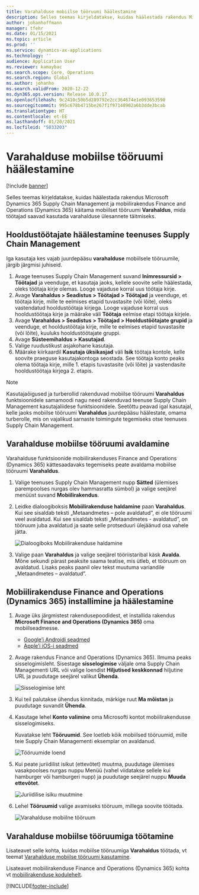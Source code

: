 ```yaml
---
title: Varahalduse mobiilse tööruumi häälestamine
description: Selles teemas kirjeldatakse, kuidas häälestada rakendus Microsoft Dynamics 365 Supply Chain Management ja mobiilirakendus Finance and Operations (Dynamics 365) käitama varahalduse mobiilset tööruumi, mida töötajad saavad kasutada varahalduse ülesannete täitmiseks.
author: johanhoffmann
manager: tfehr
ms.date: 01/15/2021
ms.topic: article
ms.prod: ''
ms.service: dynamics-ax-applications
ms.technology: ''
audience: Application User
ms.reviewer: kamaybac
ms.search.scope: Core, Operations
ms.search.region: Global
ms.author: johanho
ms.search.validFrom: 2020-12-22
ms.dyn365.ops.version: Release 10.0.17
ms.openlocfilehash: 9c2410c50b5d289792e2cc364674e1e093653590
ms.sourcegitcommit: 995c678b4715be267f1f97148902a6b3dde3bcab
ms.translationtype: HT
ms.contentlocale: et-EE
ms.lasthandoff: 01/20/2021
ms.locfileid: "5033203"
---
```

# <a name="set-up-the-asset-management-mobile-workspace"></a>Varahalduse mobiilse tööruumi häälestamine

[!include [banner](../includes/banner.md)]

Selles teemas kirjeldatakse, kuidas häälestada rakendus Microsoft Dynamics 365 Supply Chain Management ja mobiilirakendus Finance and Operations (Dynamics 365) käitama mobiilset tööruumi **Varahaldus**, mida töötajad saavad kasutada varahalduse ülesannete täitmiseks.

## <a name="set-up-maintenance-worker-users-in-supply-chain-management"></a>Hooldustöötajate häälestamine teenuses Supply Chain Management

Iga kasutaja kes vajab juurdepääsu **varahalduse** mobiilsele tööruumile, järgib järgmisi juhiseid.

1. Avage teenuses Supply Chain Management suvand **Inimressursid \> Töötajad** ja veenduge, et kasutaja jaoks, kellele soovite selle häälestada, oleks töötaja kirje olemas. Looge vajaduse korral uus töötaja kirje.
1. Avage **Varahaldus \> Seadistus \> Töötajad \> Töötajad** ja veenduge, et töötaja kirje, mille te eelmises etapid tuvastasite (või lõite), oleks vastendatud hooldustöötaja kirjega. Looge vajaduse korral uus hooldustöötaja kirje ja määrake väli **Töötaja** eelmise etapi töötaja kirjele.
1. Avage **Varahaldus \> Seadistus \> Töötajad \> Hooldustöötajate grupid** ja veenduge, et hooldustöötaja kirje, mille te eelmises etapid tuvastasite (või lõite), kuuluks hooldustöötajate gruppi.
1. Avage **Süsteemihaldus \> Kasutajad**.
1. Valige ruudustikust asjakohane kasutaja.
1. Määrake kiirkaardil **Kasutaja üksikasjad** väli **Isik** töötaja kontole, kelle soovite praeguse kasutajakontoga seostada. See töötaja konto peaks olema töötaja kirje, mille 1. etapis tuvastasite (või lõite) ja vastendasite hooldustöötaja kirjega 2. etapis.

> [!NOTE]
> Kasutajaõigused ja turberollid rakenduvad mobiilse tööruumi **Varahaldus** funktsioonidele samamoodi nagu need rakenduvad teenuse Supply Chain Management kasutajaliidese funktsioonidele. Seetõttu peavad igal kasutajal, kelle jaoks mobiilse tööruumi **Varahaldus** juurdepääsu häälestate, omama turberolle, mis on vajalikud sarnaste toimingute tegemiseks otse teenuses Supply Chain Management.

## <a name="publish-the-asset-management-mobile-workspace"></a>Varahalduse mobiilse tööruumi avaldamine

Varahalduse funktsioonide mobiilirakenduses Finance and Operations (Dynamics 365) kättesaadavaks tegemiseks peate avaldama mobiilse tööruumi **Varahaldus**.

1. Valige teenuses Supply Chain Management nupp **Sätted** (ülemises parempoolses nurgas olev hammasratta sümbol) ja valige seejärel menüüst suvand **Mobiilirakendus**.
1. Leidke dialoogiboksis **Mobiilirakenduse haldamine** paan **Varahaldus**. Kui see sisaldab teksti „Metaandmetes – pole avaldatud”, ei ole tööruumi veel avaldatud. Kui see sisaldab teksti „Metaandmetes - avaldatud”, on tööruum juba avaldatud ja saate selle protseduuri ülejäänud osa vahele jätta.

    ![Dialoogiboks Mobiilirakenduse haldamine](media/mobile-workspaces.png "Dialoogiboks Mobiilirakenduse haldamine")

1. Valige paan **Varahaldus** ja valige seejärel tööriistaribal käsk **Avalda**. Mõne sekundi pärast peaksite saama teatise, mis ütleb, et tööruum on avaldatud. Lisaks peaks paanil olev tekst muutuma variandile „Metaandmetes – avaldatud”.

## <a name="install-and-set-up-the-finance-and-operations-dynamics-365-mobile-app"></a>Mobiilirakenduse Finance and Operations (Dynamics 365) installimine ja häälestamine

1. Avage üks järgmistest rakendusepoodidest, et installida rakendus **Microsoft Finance and Operations (Dynamics 365)** oma mobiilseadmesse.

    - [Google’i Androidi seadmed](https://go.microsoft.com/fwlink/?linkid=850662)
    - [Apple’i iOS-i seadmed](https://go.microsoft.com/fwlink/?linkid=850663)

1. Avage rakendus Finance and Operations (Dynamics 365). Ilmuma peaks sisselogimisleht. Sisestage **sisselogimise** väljale oma Supply Chain Managementi URL või valige loendist **Hiljutised keskkonnad** hiljutine URL ja puudutage seejärel valikut **Ühenda**.

    ![Sisselogimise leht](media/mobile-app-sign-in.png "Sisselogimise leht")

1. Kui teil palutakse ühendus kinnitada, märkige ruut **Ma mõistan** ja puudutage suvandit **Ühenda**.
1. Kasutage lehel **Konto valimine** oma Microsofti kontot mobiilirakendusse sisselogimiseks.

    Kuvatakse leht **Tööruumid**. See loetleb kõik mobiilsed tööruumid, mille teie Supply Chain Managementi eksemplar on avaldanud.

    ![Tööruumide loend](media/mobile-app-workspaces.png "Tööruumide loend")

1. Kui peate juriidilist isikut (ettevõtet) muutma, puudutage ülemises vasakpoolses nurgas nuppu Menüü (vahel viidatakse sellele kui hamburger või hamburgeri nupp) ja puudutage seejärel nuppu **Muuda ettevõtet**.

    ![Juriidilise isiku muutmine](media/mobile-app-change-comp.png "Juriidilise isiku muutmine")

1. Lehel **Tööruumid** valige avamiseks tööruum, millega soovite töötada.

    ![Varahalduse mobiilne tööruum](media/mobile-app-asset-workspace.png "Varahalduse mobiilne tööruum")

## <a name="work-with-the-asset-management-mobile-workspace"></a>Varahalduse mobiilse tööruumiga töötamine

Lisateavet selle kohta, kuidas mobiilse tööruumiga **Varahaldus** töötada, vt teemat [Varahalduse mobiilse tööruumi kasutamine](asset-management-mobile-workspace.md).

Lisateavet mobiilirakenduse Finance and Operations (Dynamics 365) kohta vt [mobiilirakenduse kodulehelt](../../fin-ops-core/dev-itpro/mobile-apps/Mobile-app-home-page.md).


[!INCLUDE[footer-include](../../includes/footer-banner.md)]